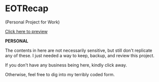 # EOTRecap
(Personal Project for Work)


[Click here to preview](https://doctorhammer.github.io/EOTRecap)


**PERSONAL**

The contents in here are not necessarily sensitive, but still don't replicate any of these.
I just needed a way to keep, backup, and review this project.

If you don't have any business being here, kindly click away.

Otherwise, feel free to dig into my terribly coded form.
